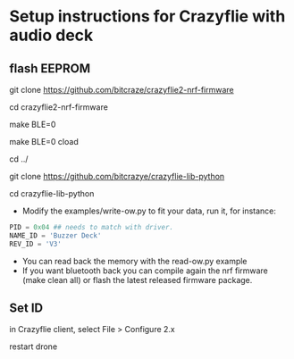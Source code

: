 # Setup instructions for Crazyflie with audio deck

## flash EEPROM

git clone https://github.com/bitcraze/crazyflie2-nrf-firmware

cd crazyflie2-nrf-firmware

make BLE=0

make BLE=0 cload

cd ../

git clone https://github.com/bitcrazye/crazyflie-lib-python

cd crazyflie-lib-python

- Modify the examples/write-ow.py to fit your data, run it, for instance:

```python
PID = 0x04 ## needs to match with driver.
NAME_ID = 'Buzzer Deck'
REV_ID = 'V3'
```

- You can read back the memory with the read-ow.py example
- If you want bluetooth back you can compile again the nrf firmware (make clean all) or flash the latest released firmware package.

## Set ID

in Crazyflie client, select File > Configure 2.x

restart drone
